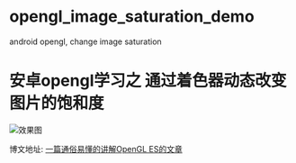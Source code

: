 # opengl_image_saturation_demo
android opengl, change image saturation

# 安卓opengl学习之  通过着色器动态改变图片的饱和度

![效果图]()

博文地址: [一篇通俗易懂的讲解OpenGL ES的文章](https://www.jianshu.com/p/0318ecbf6434)
